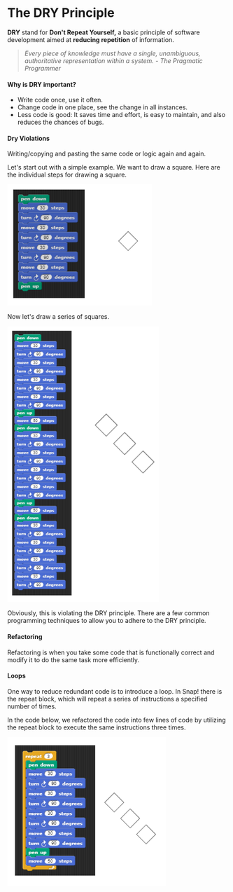 # The DRY Principle

 **DRY** stand for **Don't Repeat Yourself,** a basic principle of software development aimed at **reducing repetition** of information.

> _Every piece of knowledge must have a single, unambiguous, authoritative representation within a system. - The Pragmatic Programmer_

#### Why is DRY important?

* Write code once, use it often.
* Change code in one place, see the change in all instances.
* Less code is good: It saves time and effort, is easy to maintain, and also reduces the chances of bugs.

#### Dry Violations

Writing/copying and pasting the same code or logic again and again.

Let's start out with a simple example. We want to draw a square. Here are the individual steps for drawing a square.

![](.gitbook/assets/image%20%2833%29.png)

Now let's draw a series of squares.

![](.gitbook/assets/image%20%2813%29.png)

Obviously, this is violating the DRY principle. There are a few common programming techniques to allow you to adhere to the DRY principle.

#### Refactoring

Refactoring is when you take some code that is functionally correct and modify it to do the same task more efficiently.

#### Loops

One way to reduce redundant code is to introduce a loop. In Snap! there is the repeat block, which will repeat a series of instructions a specified number of times. 

In the code below, we refactored the code into few lines of code by utilizing the repeat block to execute the same instructions three times.

![](.gitbook/assets/image%20%2811%29.png)



